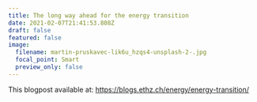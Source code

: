 ```yaml
---
title: The long way ahead for the energy transition
date: 2021-02-07T21:41:53.808Z
draft: false
featured: false
image:
  filename: martin-pruskavec-lik6u_hzqs4-unsplash-2-.jpg
  focal_point: Smart
  preview_only: false
---
```

This blogpost available at: https://blogs.ethz.ch/energy/energy-transition/